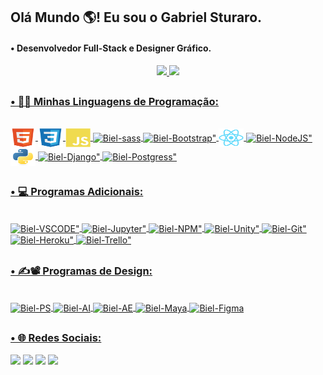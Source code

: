 ## Olá Mundo 🌎! Eu sou o Gabriel Sturaro.

#### • Desenvolvedor Full-Stack e Designer Gráfico.

<div align="center">
  <a href="https://github.com/thebielcode">
  <img height="180em" src="https://github-readme-stats.vercel.app/api?username=thebielcode&show_icons=true&theme=tokyonight&include_all_commits=true&count_private=true"/>
  <img height="180em" src="https://github-readme-stats.vercel.app/api/top-langs/?username=thebielcode&layout=compact&langs_count=7&theme=tokyonight"/>
</div>
   
   ##                                                                                                                                              
      
  
### • 👨‍💻 Minhas Linguagens de Programação:
  
<div style="display: inline_block"><br>
  <img align="center" alt="Biel-HTML" height="30" width="40" src="https://raw.githubusercontent.com/devicons/devicon/master/icons/html5/html5-original.svg">
  <img align="center" alt="Biel-CSS" height="30" width="40" src="https://raw.githubusercontent.com/devicons/devicon/master/icons/css3/css3-original.svg">
  <img align="center" alt="Biel-Js" height="30" width="40" src="https://raw.githubusercontent.com/devicons/devicon/master/icons/javascript/javascript-plain.svg">
  <img align="center" alt="Biel-sass" height="30" width="40" src="https://cdn.jsdelivr.net/gh/devicons/devicon/icons/sass/sass-original.svg">
  <img align="center" alt=Biel-Bootstrap" height= "30" width="40" src="https://cdn.jsdelivr.net/gh/devicons/devicon/icons/bootstrap/bootstrap-original.svg">
  <img align="center" alt="Biel-React" height="30" width="40" src="https://raw.githubusercontent.com/devicons/devicon/master/icons/react/react-original.svg">
  <img align="center" alt=Biel-NodeJS" height= "30" width="40" src="https://cdn.jsdelivr.net/gh/devicons/devicon/icons/nodejs/nodejs-original.svg">
  <img align="center" alt="Biel-Python" height="30" width="40" src="https://raw.githubusercontent.com/devicons/devicon/master/icons/python/python-original.svg">
  <img align="center" alt=Biel-Django" height= "30" width="40" src="https://cdn.jsdelivr.net/gh/devicons/devicon/icons/django/django-plain.svg">
  <img align="center" alt=Biel-Postgress" height= "30" width="40" src="https://cdn.jsdelivr.net/gh/devicons/devicon/icons/postgresql/postgresql-original.svg">
    
  
</div> 
  
   ##                                                                                                                                              
      

### • 💻 Programas Adicionais:

  <div style="display: inline_block"><br>
  <img align="center" alt=Biel-VSCODE" height= "30" width="40" src="https://cdn.jsdelivr.net/gh/devicons/devicon/icons/vscode/vscode-original.svg">
  <img align="center" alt=Biel-Jupyter" height= "30" width="40" src="https://cdn.jsdelivr.net/gh/devicons/devicon/icons/jupyter/jupyter-original-wordmark.svg">
  <img align="center" alt=Biel-NPM" height= "30" width="40" src="https://cdn.jsdelivr.net/gh/devicons/devicon/icons/npm/npm-original-wordmark.svg">
  <img align="center" alt=Biel-Unity" height= "30" width="40" src="https://cdn.jsdelivr.net/gh/devicons/devicon/icons/unity/unity-original-wordmark.svg">
  <img align="center" alt=Biel-Git" height= "30" width="40" src="https://cdn.jsdelivr.net/gh/devicons/devicon/icons/git/git-original.svg">
  <img align="center" alt=Biel-Heroku" height= "30" width="40" src="https://cdn.jsdelivr.net/gh/devicons/devicon/icons/heroku/heroku-original.svg">
  <img align="center" alt=Biel-Trello" height= "30" width="40" src="https://cdn.jsdelivr.net/gh/devicons/devicon/icons/trello/trello-plain.svg">
  </div>
   
   ##                                                                                                                                              
      
### • ✍📽 Programas de Design:
  <div style="display: inline_block"><br>
    <img align="center" alt="Biel-PS" height="30" widht="40" src="https://cdn.jsdelivr.net/gh/devicons/devicon/icons/photoshop/photoshop-plain.svg">
    <img align="center" alt="Biel-AI" height="30" widht="40" src="https://cdn.jsdelivr.net/gh/devicons/devicon/icons/illustrator/illustrator-plain.svg">
    <img align="center" alt="Biel-AE" height="30" widht="40" src="https://cdn.jsdelivr.net/gh/devicons/devicon/icons/aftereffects/aftereffects-original.svg">
    <img align="center" alt="Biel-Maya" height="30" widht="40" src="https://cdn.jsdelivr.net/gh/devicons/devicon/icons/maya/maya-original.svg">
    <img align="center" alt="Biel-Figma" height="30" widht="40" src="https://cdn.jsdelivr.net/gh/devicons/devicon/icons/figma/figma-original.svg">
  </div>          
                                                                                                                                                 
                                                                                                                                                  
   ##                                                                                                                                              
      
                                                                                                                                              
  ### • 🌐 Redes Sociais:
                                                                                                                                             
                                                                                                                                                 
<div> 
  <a href="https://facebook.com/gabrielsantossturaro" target="_blank"><img src="https://img.shields.io/badge/Facebook-3d5a98?style=for-the-badge&logo=facebook&logoColor=white" target="_blank"></a>
  <a href="https://instagram.com/gssdev" target="_blank"><img src="https://img.shields.io/badge/-Instagram-%23E4405F?style=for-the-badge&logo=instagram&logoColor=white" target="_blank"></a>
  <a href = "mailto:devgabrielst@gmail.com"><img src="https://img.shields.io/badge/-Gmail-%23333?style=for-the-badge&logo=gmail&logoColor=white" target="_blank"></a>
  <a href="https://www.linkedin.com/in/gabrielssturaro/" target="_blank"><img src="https://img.shields.io/badge/-LinkedIn-%230077B5?style=for-the-badge&logo=linkedin&logoColor=white" target="_blank"></a> 
 
</div>
